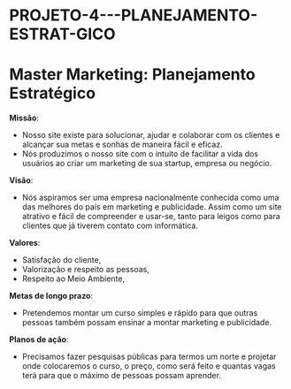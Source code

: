 # PROJETO-4---PLANEJAMENTO-ESTRAT-GICO
 # Master Marketing: Planejamento Estratégico
 **Missão**:
 - Nosso site existe para solucionar, ajudar e colaborar com os clientes e alcançar sua metas e sonhas de maneira fácil e eficaz.
 -    Nós produzimos o nosso site com o intuito de facilitar a vida dos usuários ao criar um marketing de sua startup, empresa ou negócio.
  
**Visão**:
  - Nós aspiramos ser uma empresa nacionalmente conhecida como uma das melhores do país em marketing e publicidade. Assim como um site atrativo e fácil de compreender e usar-se, tanto para leigos como para clientes que já tiverem contato com informática.

  **Valores**: 
  -  Satisfação do cliente,
-  Valorização e respeito as pessoas,
-  Respeito ao Meio Ambiente,

**Metas de longo prazo**:
  - Pretendemos montar um curso simples e rápido para que outras pessoas também possam ensinar a montar marketing e publicidade.

**Planos de ação**:
- Precisamos fazer pesquisas públicas para termos um norte e projetar onde colocaremos o curso, o preço, como será feito e quantas vagas terá para que o máximo de pessoas possam aprender.

  
